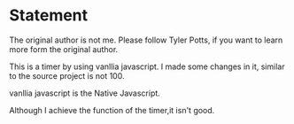 # Statement

The original author is not me. Please follow Tyler Potts, if you want to learn more form the original author.

This is a timer by using vanllia javascript. I made some changes in it, similar to the source project is not 100.

vanllia javascript is the Native Javascript.



Although I achieve the function of the timer,it isn't good.